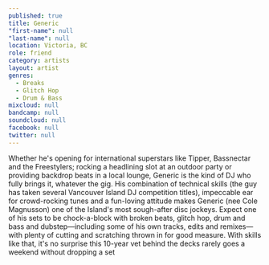 ```yaml
---
published: true
title: Generic
"first-name": null
"last-name": null
location: Victoria, BC
role: friend
category: artists
layout: artist
genres: 
  - Breaks
  - Glitch Hop
  - Drum & Bass
mixcloud: null
bandcamp: null
soundcloud: null
facebook: null
twitter: null
---
```

Whether he's opening for international superstars like Tipper, Bassnectar and the Freestylers; rocking a headlining slot at an outdoor party or providing backdrop beats in a local lounge, Generic is the kind of DJ who fully brings it, whatever the gig. His combination of technical skills (the guy has taken several Vancouver Island DJ competition titles), impeccable ear for crowd-rocking tunes and a fun-loving attitude makes Generic (nee Cole Magnusson) one of the Island's most sough-after disc jockeys. Expect one of his sets to be chock-a-block with broken beats, glitch hop, drum and bass and dubstep—including some of his own tracks, edits and remixes—with plenty of cutting and scratching thrown in for good measure. With skills like that, it's no surprise this 10-year vet behind the decks rarely goes a weekend without dropping a set

